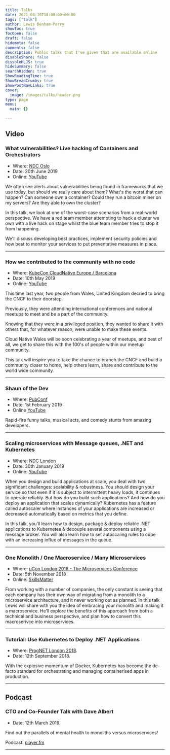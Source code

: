 ```yaml
---
title: Talks
date: 2021:08:16T18:00:00+00:00
tags: ["talk"]
author: Lewis Denham-Parry
showToc: true
TocOpen: false
draft: false
hidemeta: false
comments: false
description: Public talks that I've given that are available online
disableShare: false
dissbleHLJS: true
hideSummary: false
searchHidden: true
ShowReadingTime: true
ShowBreadCrumbs: true
ShowPostNavLinks: true
cover:
  image: /images/talks/header.png
type: page
menu:
  main: {}

---
```


## Video

### What vulnerabilities? Live hacking of Containers and Orchestrators

- Where: [NDC Oslo](https://ndcoslo.com/)
- Date: 20th June 2019
- Online: [YouTube](https://www.youtube.com/watch?v=JaMJJTb_bEE)

We often see alerts about vulnerabilities being found in frameworks that we use today, but should we really care about them? What's the worst that can happen? Can someone own a container? Could they run a bitcoin miner on my servers? Are they able to own the cluster?

In this talk, we look at one of the worst-case scenarios from a real-world perspective. We have a red team member attempting to hack a cluster we own with a live hack on stage whilst the blue team member tries to stop it from happening.

We'll discuss developing best practices, implement security policies and how best to monitor your services to put preventative measures in place.

---

### How we contributed to the community with no code

- Where: [KubeCon CloudNative Europe / Barcelona](https://events.linuxfoundation.org/events/kubecon-cloudnativecon-europe-2019)
- Date: 10th May 2019
- Online: [YouTube](https://www.youtube.com/watch?v=4jEASYCaVDo)

This time last year, two people from Wales, United Kingdom decried to bring the CNCF to their doorstep.

Previously, they were attending international conferences and national meetups to meet and be a part of the community.

Knowing that they were in a privileged position, they wanted to share it with others that, for whatever reason, were unable to make these events.

Cloud Native Wales will be soon celebrating a year of meetups, and best of all, we get to share this with the 100's of people within our meetup community.

This talk will inspire you to take the chance to branch the CNCF and build a community closer to home, help others learn, share and contribute to the world wide community.

---

### Shaun of the Dev

- Where: [PubConf](https://pubconf.io)
- Date: 1st February 2019
- Online [YouTube](https://www.youtube.com/watch?v=9NEGZQ3rRQ4)

Rapid-fire funny talks, musical acts, and comedy stunts from amazing developers.

---

### Scaling microservices with Message queues, .NET and Kubernetes

- Where: [NDC London](https://ndc-london.com)
- Date:  30th January 2019
- Online: [YouTube](https://www.youtube.com/watch?v=si44LvcgXwU)

When you design and build applications at scale, you deal with two significant challenges: scalability & robustness. You should design your service so that even if it is subject to intermittent heavy loads, it continues to operate reliably. But how do you build such applications? And how do you deploy an application that scales dynamically? Kubernetes has a feature called autoscaler where instances of your applications are increased or decreased automatically based on metrics that you define.

In this talk, you’ll learn how to design, package & deploy reliable .NET applications to Kubernetes & decouple several components using a message broker. You will also learn how to set autoscaling rules to cope with an increasing influx of messages in the queue.

---

### One Monolith / One Macroservice / Many Microservices

- Where: [µCon London 2018 - The Microservices Conference](https://skillsmatter.com/conferences/10336-mucon-london-2018-the-microservices-conference#skillscasts)
- Date:  5th November 2018
- Online: [SkillsMatter](https://skillsmatter.com/skillscasts/12964-one-monolith-one-macroservice-many-microservices)

From working with a number of companies, the only constant is seeing that each company has their own way of migrating from a monolith to a microservice architecture, and it never working out as planned. In this talk Lewis will share with you the idea of embracing your monolith and making it a macroservice. He’ll explore the benefits of this approach from both a technical and business perspective, and plan how to convert this macroserivce into microservices.

---

### Tutorial: Use Kubernetes to Deploy .NET Applications

- Where: [ProgNET London 2018](https://skillsmatter.com/conferences/10107-prognet-london-2018#skillscasts).
- Date:  12th September 2018.

With the explosive momentum of Docker, Kubernetes has become the de-facto standard for orchestrating and managing containerised apps in production.

---

## Podcast

### CTO and Co-Founder Talk with Dave Albert

- Date: 12th March 2019.

Find out the parallels of mental health to monoliths versus microservices!

Podcast: [player.fm](https://player.fm/series/cto-and-co-founder-talk-with-dave-albert/guest-lewis-denham-parry)

---
